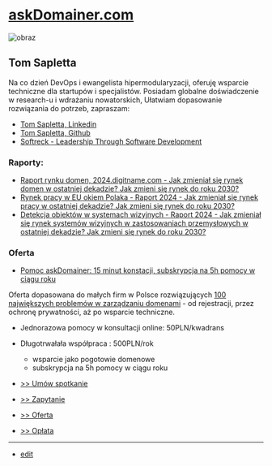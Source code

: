 # [askDomainer.com](https://www.askdomainer.com/)


![obraz](https://github.com/tom-sapletta-com/rynek-pracy-2030-eu/assets/5669657/24abdad9-5aff-4834-95a0-d7215cc6e0bc)

## Tom Sapletta

Na co dzień DevOps i ewangelista hipermodularyzacji, oferuję wsparcie techniczne dla startupów i specjalistów.
Posiadam globalne doświadczenie w research-u i wdrażaniu nowatorskich, 
Ułatwiam dopasowanie rozwiązania do potrzeb, zapraszam:

+ [Tom Sapletta, Linkedin](https://www.linkedin.com/in/tom-sapletta-com)
+ [Tom Sapletta, Github](https://github.com/tom-sapletta-com)
+ [Softreck - Leadership Through Software Development](https://softreck.com/)


### Raporty:

+ [Raport rynku domen, 2024.digitname.com - Jak zmieniał się rynek domen w ostatniej dekadzie? Jak zmieni się rynek do roku 2030?](https://2024.digitname.com/)
+ [Rynek pracy w EU okiem Polaka - Raport 2024 - Jak zmieniał się rynek pracy w ostatniej dekadzie? Jak zmieni się rynek do roku 2030?](https://2024.teleworking.info/)
+ [Detekcja obiektów w systemach wizyjnych - Raport 2024 - Jak zmieniał się rynek systemów wizyjnych w zastosowaniach przemysłowych w ostatniej dekadzie? Jak zmieni się rynek do roku 2030?](https://2024.teleoperator.info/)


### Oferta

+ [Pomoc askDomainer: 15 minut konstacji, subskrypcja na 5h pomocy w ciągu roku](https://oferta.askdomainer.com/)

Oferta dopasowana do małych firm w Polsce rozwiązujących [100 największych problemów w zarządzaniu domenami](http://100.askdomainer.com) - od rejestracji, przez ochronę prywatności, aż po wsparcie techniczne.
+ Jednorazowa pomocy w konsultacji online: 50PLN/kwadrans
+ Długotrwałała współpraca : 500PLN/rok
  + wsparcie jako pogotowie domenowe
  + subskrypcja na 5h pomocy w ciągu roku
 
+ [ >> Umów spotkanie](http://termin.askDomainer.com)
+ [ >> Zapytanie](http://contact.askDomainer.com)
+ [ >> Oferta](http://order.askDomainer.com)
+ [ >> Opłata](http://pay.askDomainer.com)

---

+ [edit](https://github.com/askdomainer/www/edit/main/README.md)
